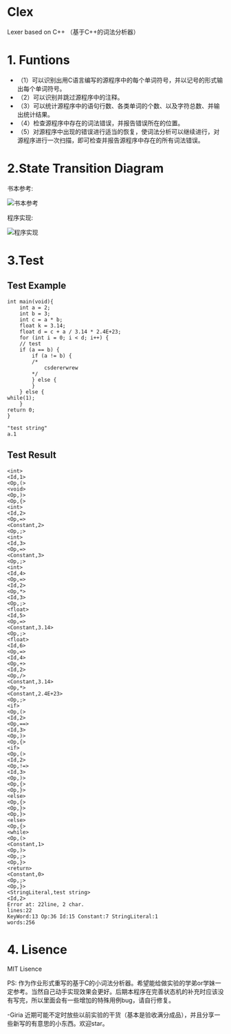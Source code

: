 # Clex
Lexer based on C++ （基于C++的词法分析器）

# 1. Funtions
- （1）可以识别出用C语言编写的源程序中的每个单词符号，并以记号的形式输出每个单词符号。
- （2）可以识别并跳过源程序中的注释。
- （3）可以统计源程序中的语句行数、各类单词的个数、以及字符总数、并输出统计结果。
- （4）检查源程序中存在的词法错误，并报告错误所在的位置。
- （5）对源程序中出现的错误进行适当的恢复，使词法分析可以继续进行，对源程序进行一次扫描，即可检查并报告源程序中存在的所有词法错误。

# 2.State Transition Diagram

书本参考:

![书本参考](https://ae01.alicdn.com/kf/H3fa248c9dc1c4653a5d95f9764555cefA.png)

程序实现:

![程序实现](https://ae01.alicdn.com/kf/H7feec2bb501947e1a917e2f300a2fd6dp.png)

# 3.Test

## Test Example
```
int main(void){
	int a = 2;
	int b = 3;
	int c = a * b;
	float k = 3.14;
	float d = c + a / 3.14 * 2.4E+23;
	for (int i = 0; i < d; i++) {
	// test
	if (a == b) {
		if (a != b) {
		/*
			csdererwrew
		*/
		} else {
		}
	} else {
while(1);
	}
return 0;
}

"test string"
a.1
```

## Test Result
```
<int>
<Id,1>
<Op,(>
<void>
<Op,)>
<Op,{>
<int>
<Id,2>
<Op,=>
<Constant,2>
<Op,;>
<int>
<Id,3>
<Op,=>
<Constant,3>
<Op,;>
<int>
<Id,4>
<Op,=>
<Id,2>
<Op,*>
<Id,3>
<Op,;>
<float>
<Id,5>
<Op,=>
<Constant,3.14>
<Op,;>
<float>
<Id,6>
<Op,=>
<Id,4>
<Op,+>
<Id,2>
<Op,/>
<Constant,3.14>
<Op,*>
<Constant,2.4E+23>
<Op,;>
<if>
<Op,(>
<Id,2>
<Op,==>
<Id,3>
<Op,)>
<Op,{>
<if>
<Op,(>
<Id,2>
<Op,!=>
<Id,3>
<Op,)>
<Op,{>
<Op,}>
<else>
<Op,{>
<Op,}>
<Op,}>
<else>
<Op,{>
<while>
<Op,(>
<Constant,1>
<Op,)>
<Op,;>
<Op,}>
<return>
<Constant,0>
<Op,;>
<Op,}>
<StringLiteral,test string>
<Id,2>
Error at: 22line, 2 char.
lines:22
KeyWord:13 Op:36 Id:15 Constant:7 StringLiteral:1
words:256
```

# 4. Lisence

MIT Lisence

PS: 作为作业形式重写的基于C的小词法分析器。希望能给做实验的学弟or学妹一定参考。当然自己动手实现效果会更好。后期本程序在完善状态机的补充时应该没有写完，所以里面会有一些增加的特殊用例bug，请自行修复。

-Giria 近期可能不定时放些以前实验的干货（基本是验收满分成品），并且分享一些新写的有意思的小东西。欢迎star。
